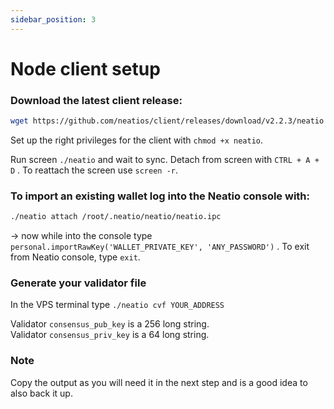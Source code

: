 ```yaml
---
sidebar_position: 3
---
```


# Node client setup

### Download the latest client release:

 ```bash
 wget https://github.com/neatios/client/releases/download/v2.2.3/neatio
 ```

Set up the right privileges for the client with `chmod +x neatio`.

Run screen `./neatio` and wait to sync. Detach from screen with `CTRL + A + D`  . To reattach the screen use `screen -r`.


### To import an existing wallet log into the Neatio console with:
 ```bash
 ./neatio attach /root/.neatio/neatio/neatio.ipc
 ```  
-> now while into the console type  `personal.importRawKey('WALLET_PRIVATE_KEY', 'ANY_PASSWORD')` . To exit from Neatio console, type  `exit`. 

### Generate your validator file
In the VPS terminal type `./neatio cvf YOUR_ADDRESS`

Validator `consensus_pub_key` is a 256 long string.  
Validator `consensus_priv_key` is a 64 long string.   

### Note
Copy the output as you will need it in the next step and is a good idea to also back it up.  



